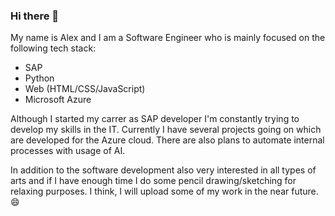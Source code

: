 ### Hi there 👋
My name is Alex and I am a Software Engineer who is mainly focused on the following tech stack:

- SAP
- Python
- Web (HTML/CSS/JavaScript)
- Microsoft Azure

Although I started my carrer as SAP developer I'm constantly trying to develop my skills in the IT. Currently I have several projects going on which are developed for the Azure cloud. There are also plans to automate internal processes with usage of AI.  

In addition to the software development also very interested in all types of arts and if I have enough time I do some pencil drawing/sketching for relaxing purposes.
I think, I will upload some of my work in the near future. 😄


<!--
**alex-bork/alex-bork** is a ✨ _special_ ✨ repository because its `README.md` (this file) appears on your GitHub profile.

Here are some ideas to get you started:

- 🔭 I’m currently working on ...
- 🌱 I’m currently learning ...
- 👯 I’m looking to collaborate on ...
- 🤔 I’m looking for help with ...
- 💬 Ask me about ...
- 📫 How to reach me: ...
- 😄 Pronouns: ...
- ⚡ Fun fact: ...
-->
